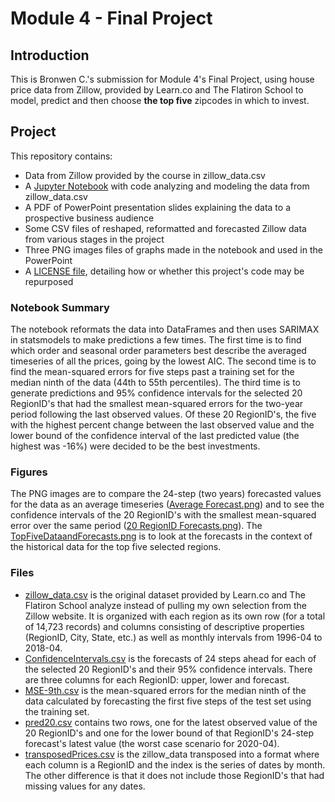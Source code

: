 
# Module 4 -  Final Project


## Introduction

This is Bronwen C.'s submission for Module 4's Final Project, using house price data from Zillow, provided by Learn.co and The Flatiron School to model, predict and then choose **the top five** zipcodes in which to invest.

## Project
This repository contains:
* Data from Zillow provided by the course in zillow_data.csv
* A [Jupyter Notebook](https://github.com/bronwencc/Module-4-Project/blob/master/mod_4_final.ipynb) with code analyzing and modeling the data from zillow_data.csv
* A PDF of PowerPoint presentation slides explaining the data to a prospective business audience
* Some CSV files of reshaped, reformatted and forecasted Zillow data from various stages in the project
* Three PNG images files of graphs made in the notebook and used in the PowerPoint
* A [LICENSE file](https://github.com/bronwencc/Module-4-Project/blob/master/LICENSE), detailing how or whether this project's code may be repurposed

### Notebook Summary

The notebook reformats the data into DataFrames and then uses SARIMAX in statsmodels to make predictions a few times.  The first time is to find which order and seasonal order parameters best describe the averaged timeseries of all the prices, going by the lowest AIC.  The second time is to find the mean-squared errors for five steps past a training set for the median ninth of the data (44th to 55th percentiles).  The third time is to generate predictions and 95% confidence intervals for the selected 20 RegionID's that had the smallest mean-squared errors for the two-year period following the last observed values.  Of these 20 RegionID's, the five with the highest percent change between the last observed value and the lower bound of the confidence interval of the last predicted value (the highest was -16%) were decided to be the best investments.

### Figures

The PNG images are to compare the 24-step (two years) forecasted values for the data as an average timeseries ([Average Forecast.png](https://github.com/bronwencc/Module-4-Project/blob/master/files/Average-Forecast.png)) and to see the confidence intervals of the 20 RegionID's with the smallest mean-squared error over the same period ([20 RegionID Forecasts.png](https://github.com/bronwencc/Module-4-Project/blob/master/files/20-RegionID-Forecasts.png)).
The [TopFiveDataandForecasts.png](https://github.com/bronwencc/Module-4-Project/blob/master/files/TopFiveDataandForecasts.png) is to look at the forecasts in the context of the historical data for the top five selected regions.

### Files

* [zillow_data.csv](https://github.com/bronwencc/Module-4-Project/blob/master/zillow_data.csv) is the original dataset provided by Learn.co and The Flatiron School analyze instead of pulling my own selection from the Zillow website.  It is organized with each region as its own row (for a total of 14,723 records) and columns consisting of descriptive properties (RegionID, City, State, etc.) as well as monthly intervals from 1996-04 to 2018-04.
* [ConfidenceIntervals.csv](https://github.com/bronwencc/Module-4-Project/blob/master/files/ConfidenceIntervals.csv) is the forecasts of 24 steps ahead for each of the selected 20 RegionID's and their 95% confidence intervals.  There are three columns for each RegionID: upper, lower and forecast.
* [MSE-9th.csv](https://github.com/bronwencc/Module-4-Project/blob/master/files/MSE-9th.csv) is the mean-squared errors for the median ninth of the data calculated by forecasting the first five steps of the test set using the training set.
* [pred20.csv](https://github.com/bronwencc/Module-4-Project/blob/master/files/pred20.csv) contains two rows, one for the latest observed value of the 20 RegionID's and one for the lower bound of that RegionID's 24-step forecast's latest value (the worst case scenario for 2020-04).
* [transposedPrices.csv](https://github.com/bronwencc/Module-4-Project/blob/master/files/transposedPrices.csv) is the zillow_data transposed into a format where each column is a RegionID and the index is the series of dates by month.  The other difference is that it does not include those RegionID's that had missing values for any dates.
